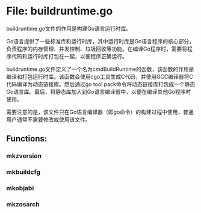 # File: buildruntime.go

buildruntime.go文件的作用是构建Go语言运行时库。

Go语言提供了一些标准库和运行时库，其中运行时库是Go语言程序的核心部分，负责程序的内存管理、并发控制、垃圾回收等功能。在编译Go程序时，需要将程序代码和运行时库打包在一起，以便程序正确运行。

buildruntime.go文件定义了一个名为cmdBuildRuntime的函数，该函数的作用是编译和打包运行时库。该函数会使用cgo工具生成C代码，并使用GCC编译器将C代码编译为动态链接库。然后通过go tool pack命令将动态链接库打包成一个静态Go语言库。最后，将静态库加入到Go语言编译器中，以便在编译其他Go程序时使用。

需要注意的是，该文件只在Go语言编译器（即go命令）的构建过程中使用，普通用户通常不需要修改或使用该文件。

## Functions:

### mkzversion





### mkbuildcfg





### mkobjabi





### mkzosarch





